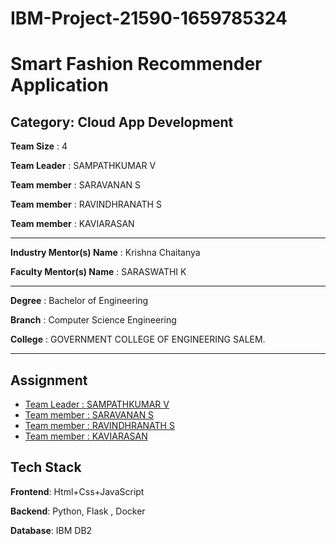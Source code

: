 # IBM-Project-21590-1659785324
# Smart Fashion Recommender Application
## Category: Cloud App Development

**Team Size** : 4

**Team Leader** : SAMPATHKUMAR V

**Team member** : SARAVANAN S

**Team member** : RAVINDHRANATH S

**Team member** : KAVIARASAN
___
**Industry Mentor(s) Name** : Krishna Chaitanya

**Faculty Mentor(s) Name** : SARASWATHI K
___

**Degree** : Bachelor of Engineering

**Branch** : Computer Science Engineering

**College** : GOVERNMENT COLLEGE OF ENGINEERING SALEM.
___
## Assignment
 - [Team Leader : SAMPATHKUMAR V](https://github.com/IBM-EPBL/IBM-Project-21590-1659785324/tree/master/Assignments/Sampath)
 - [Team member : SARAVANAN S](https://github.com/IBM-EPBL/IBM-Project-21590-1659785324/tree/master/Assignments/Saravanan)
 - [Team member : RAVINDHRANATH S](https://github.com/IBM-EPBL/IBM-Project-21590-1659785324/tree/master/Assignments/Ravindhranath)
 - [Team member : KAVIARASAN](https://github.com/IBM-EPBL/IBM-Project-21590-1659785324/tree/master/Assignments/Kavi)



## Tech Stack

**Frontend**: Html+Css+JavaScript

**Backend**: Python, Flask , Docker

**Database**: IBM DB2
